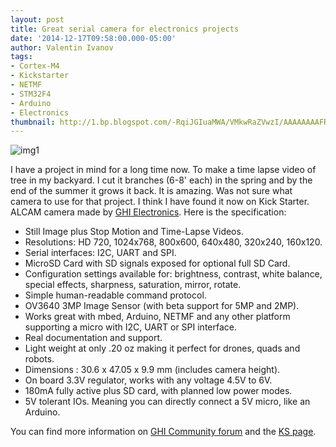 ```yaml
---
layout: post
title: Great serial camera for electronics projects
date: '2014-12-17T09:58:00.000-05:00'
author: Valentin Ivanov
tags:
- Cortex-M4
- Kickstarter
- NETMF
- STM32F4
- Arduino
- Electronics
thumbnail: http://1.bp.blogspot.com/-RqiJGIuaMWA/VMkwRaZVwzI/AAAAAAAAFRE/3ZrWNrtVDdE/s72-c/1b0acd6571c068cc923553ce656ae1b4_large.jpg
---
```

![img1](https://1.bp.blogspot.com/-RqiJGIuaMWA/VMkwRaZVwzI/AAAAAAAAFRE/3ZrWNrtVDdE/s1600/1b0acd6571c068cc923553ce656ae1b4_large.jpg)

I have a project in mind for a long time now. To make a time lapse video of tree in my backyard. I cut it branches (6-8' each) in the spring and by the end of the summer it grows it back. It is amazing. Was not sure what camera to use for that project. I think I have found it now on Kick Starter. ALCAM camera made by [GHI Electronics](https://www.ghielectronics.com/). Here is the specification:

- Still Image plus Stop Motion and Time-Lapse Videos.
- Resolutions: HD 720, 1024x768, 800x600, 640x480, 320x240, 160x120.
- Serial interfaces: I2C, UART and SPI.
- MicroSD Card with SD signals exposed for optional full SD Card.
- Configuration settings available for: brightness, contrast, white balance, special effects, sharpness, saturation, mirror, rotate.
- Simple human-readable command protocol.
- OV3640 3MP Image Sensor (with beta support for 5MP and 2MP).
- Works great with mbed, Arduino, NETMF and any other platform supporting a micro with I2C, UART or SPI interface.
- Real documentation and support.
- Light weight at only .20 oz making it perfect for drones, quads and robots.
- Dimensions : 30.6 x 47.05 x 9.9 mm (includes camera height).
- On board 3.3V regulator, works with any voltage 4.5V to 6V.
- 180mA fully active plus SD card, with planned low power modes.
- 5V tolerant IOs. Meaning you can directly connect a 5V micro, like an Arduino.

You can find more information on [GHI Community forum](https://www.ghielectronics.com/community/forum/topic?id=17577&amp;page=1) and the [KS page](https://www.kickstarter.com/projects/1359959821/alcam-oem/).
